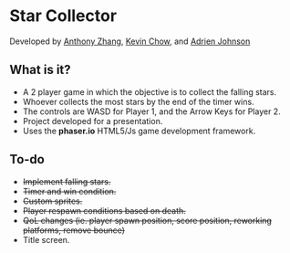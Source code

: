 # Star Collector

Developed by <a href="https://github.com/zhanga">Anthony Zhang</a>, <a href="https://github.com/chowkevin">Kevin Chow</a>, and <a href="https://github.com/AdrienMakes">Adrien Johnson</a>

## What is it?
* A 2 player game in which the objective is to collect the falling stars.
* Whoever collects the most stars by the end of the timer wins.
* The controls are WASD for Player 1, and the Arrow Keys for Player 2.
* Project developed for a presentation.
* Uses the **phaser.io** HTML5/Js game development framework.

## To-do
* ~~Implement falling stars.~~
* ~~Timer and win condition.~~
* ~~Custom sprites.~~
* ~~Player respawn conditions based on death.~~
* ~~QoL changes (ie. player spawn position, score position, reworking platforms, remove bounce)~~
* Title screen.
